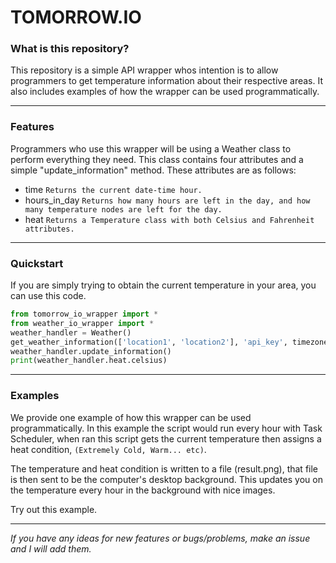 # TOMORROW.IO

### What is this repository?
This repository is a simple API wrapper whos intention is to allow programmers to get temperature information about their respective areas. It also includes examples of how the wrapper can be used programmatically.

------------

### Features
Programmers who use this wrapper will be using a Weather class to perform everything they need. This class contains four attributes and a simple "update_information" method.
These attributes are as follows:
- time `Returns the current date-time hour.`
- hours_in_day `Returns how many hours are left in the day, and how many temperature nodes are left for the day.`
- heat `Returns a Temperature class with both Celsius and Fahrenheit attributes.`

------------

### Quickstart
If you are simply trying to obtain the current temperature in your area, you can use this code.

```python
from tomorrow_io_wrapper import *
from weather_io_wrapper import *
weather_handler = Weather()
get_weather_information(['location1', 'location2'], 'api_key', timezone_shift(int))
weather_handler.update_information()
print(weather_handler.heat.celsius)
```

------------
### Examples
We provide one example of how this wrapper can be used programmatically. In this example the script would run every hour with Task Scheduler, when ran this script gets the current temperature then assigns a heat condition, `(Extremely Cold, Warm... etc)`.

The temperature and heat condition is written to a file (result.png), that file is then sent to be the computer's desktop background. This updates you on the temperature every hour in the background with nice images.

Try out this example.

------------
*If you have any ideas for new features or bugs/problems, make an issue and I will add them.*


